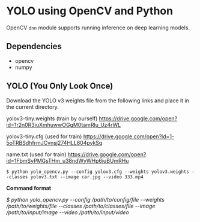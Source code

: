 # YOLO using OpenCV and Python 

OpenCV `dnn` module supports running inference on deep learning models. 
 
 ## Dependencies
  * opencv
  * numpy
  
 ## YOLO (You Only Look Once)
 
 Download the YOLO v3 weights file from the following links and place it in the current directory.
 
 yolov3-tiny.weights (train by ourself)
 https://drive.google.com/open?id=1r2n0R3iuXmhuwwOGgM0tamRlu_Uz4rWL
 
 yolov3-tiny.cfg (used for train)
 https://drive.google.com/open?id=1-5oTRBSdhfrmJCvnsj274HLL804pykSq
 
 name.txt (used for train)
 https://drive.google.com/open?id=1FbmSyPMGsTHm_u38ndWyWHp6iuBUmRHu
 
 `$ python yolo_opencv.py --config yolov3.cfg --weights yolov3.weights --classes yolov3.txt --image car.jpg --video 333.mp4`
 
 **Command format** 
 
 _$ python yolo_opencv.py --config /path/to/config/file --weights /path/to/weights/file --classes /path/to/classes/file --image /path/to/input/image --video /path/to/input/video_ 
